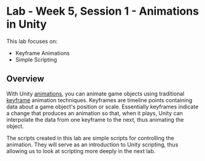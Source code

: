 # Lab - Week 5, Session 1 - Animations in Unity

This lab focuses on:

+ Keyframe Animations
+ Simple Scripting

## Overview

With Unity [animations](https://docs.unity3d.com/Manual/AnimationSection.html), you can animate game objects using traditional [keyframe](https://en.wikipedia.org/wiki/Key_frame) animation techniques. Keyframes are timeline points containing data about a game object's position or scale. Essentially keyframes indicate a change that produces an animation so that, when it plays, Unity can interpolate the data from one keyframe to the next, thus animating the object.

The scripts created in this lab are simple scripts for controlling the animation. They will serve as an introduction to Unity scripting, thus allowing us to look at scripting more deeply in the next lab.
